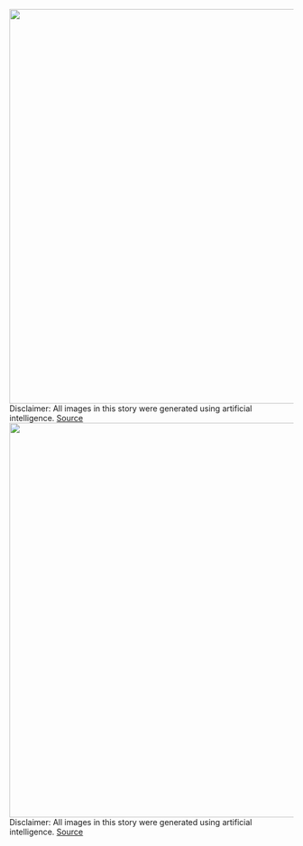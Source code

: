 <img src='https://cdn.vox-cdn.com/thumbor/evJfEuFrF9sN9WY2_UMK61yXUy8=/0x0:1024x1024/1200x675/filters:focal(324x515:486x677)/cdn.vox-cdn.com/uploads/chorus_image/image/70963292/7310533f_46b5_4856_8761_8d6287486d3c_1024x1024.0.png' width='700px' /><br/>
Disclaimer: All images in this story were generated using artificial intelligence.
<a href='https://www.theverge.com/23162454/openai-dall-e-image-generation-tool-creative-revolution'> Source <a/><img src='https://cdn.vox-cdn.com/thumbor/evJfEuFrF9sN9WY2_UMK61yXUy8=/0x0:1024x1024/1200x675/filters:focal(324x515:486x677)/cdn.vox-cdn.com/uploads/chorus_image/image/70963292/7310533f_46b5_4856_8761_8d6287486d3c_1024x1024.0.png' width='700px' /><br/>
Disclaimer: All images in this story were generated using artificial intelligence.
<a href='https://www.theverge.com/23162454/openai-dall-e-image-generation-tool-creative-revolution'> Source <a/>